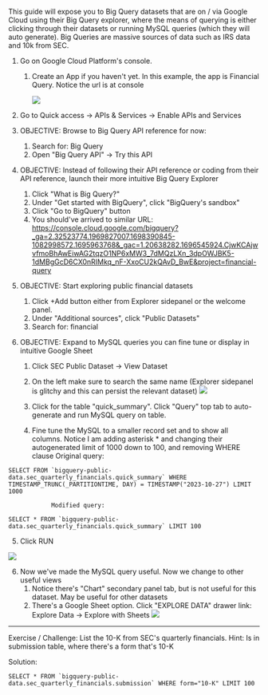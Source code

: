 
This guide will expose you to Big Query datasets that are on / via Google Cloud using their Big Query explorer, where the means of querying is either clicking through their datasets or running MySQL queries (which they will auto generate). Big Queries are massive sources of data such as IRS data and 10k from SEC.


1. Go on Google Cloud Platform's console.
	1. Create an App if you haven't yet. 
	   In this example, the app is Financial Query. Notice the url is at console
	   
	   ![](b5jYSsN.png)


2. Go to Quick access -> APIs & Services -> Enable APIs and Services
3. OBJECTIVE: Browse to Big Query API reference for now:
	1. Search for: Big Query
	2. Open "Big Query API" -> Try this API
4. OBJECTIVE: Instead of following their API reference or coding from their API reference, launch their more intuitive Big Query Explorer
	1. Click "What is Big Query?"
	2. Under "Get started with BigQuery", click "BigQuery's sandbox"
	3. Click "Go to BigQuery" button
	4. You should've arrived to similar URL:
	   https://console.cloud.google.com/bigquery?_ga=2.32523774.1969827007.1698390845-1082998572.1695963768&_gac=1.20638282.1696545924.CjwKCAjwvfmoBhAwEiwAG2tqzO1NP6xMW3_7dMQzLXn_3dpOWJBK5-1dMBgGcD6CX0nRIMkq_nF-XxoCU2kQAvD_BwE&project=financial-query
5. OBJECTIVE: Start exploring public financial datasets
	1. Click +Add button either from Explorer sidepanel or the welcome panel.
	2. Under "Additional sources", click "Public Datasets"
	3. Search for: financial
6. OBJECTIVE: Expand to MySQL queries you can fine tune or display in intuitive Google Sheet
	1. Click SEC Public Dataset -> View Dataset
	2. On the left make sure to search the same name (Explorer sidepanel is glitchy and this can persist the relevant dataset)
	   ![](x4kznHr.png)

	3. Click for the table "quick_summary". Click "Query" top tab to auto-generate and run MySQL query on table.
	4. Fine tune the MySQL to a smaller record set and to show all columns. Notice I am adding asterisk \* and changing their autogenerated limit of 1000 down to 100, and removing WHERE clause
			Original query: 

```
SELECT FROM `bigquery-public-data.sec_quarterly_financials.quick_summary` WHERE TIMESTAMP_TRUNC(_PARTITIONTIME, DAY) = TIMESTAMP("2023-10-27") LIMIT 1000
```
			


				Modified query:
```
SELECT * FROM `bigquery-public-data.sec_quarterly_financials.quick_summary` LIMIT 100
```


5. Click RUN


![](OsObT32.png)



6. Now we've made the MySQL query useful. Now we change to other useful views
	1. Notice there's "Chart" secondary panel tab, but is not useful for this dataset. May be useful for other datasets
	2. There's a Google Sheet option. Click "EXPLORE DATA" drawer link: Explore Data -> Explore with Sheets 
	   ![](yrcCkjW.png)


----


Exercise / Challenge: 
List the 10-K from SEC's quarterly financials. Hint: Is in submission table, where there's a form that's 10-K

Solution:
```
SELECT * FROM `bigquery-public-data.sec_quarterly_financials.submission` WHERE form="10-K" LIMIT 100
```